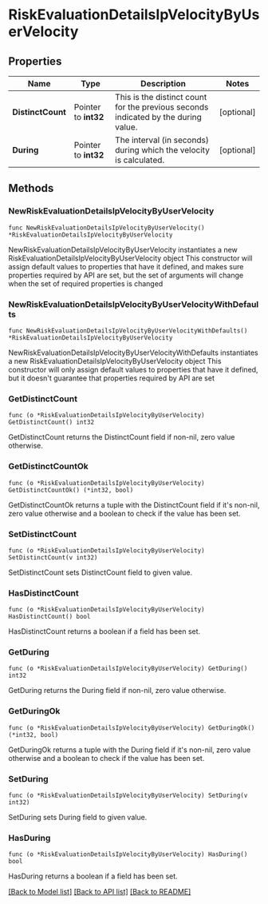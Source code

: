 # RiskEvaluationDetailsIpVelocityByUserVelocity

## Properties

Name | Type | Description | Notes
------------ | ------------- | ------------- | -------------
**DistinctCount** | Pointer to **int32** | This is the distinct count for the previous seconds indicated by the during value. | [optional] 
**During** | Pointer to **int32** | The interval (in seconds) during which the velocity is calculated. | [optional] 

## Methods

### NewRiskEvaluationDetailsIpVelocityByUserVelocity

`func NewRiskEvaluationDetailsIpVelocityByUserVelocity() *RiskEvaluationDetailsIpVelocityByUserVelocity`

NewRiskEvaluationDetailsIpVelocityByUserVelocity instantiates a new RiskEvaluationDetailsIpVelocityByUserVelocity object
This constructor will assign default values to properties that have it defined,
and makes sure properties required by API are set, but the set of arguments
will change when the set of required properties is changed

### NewRiskEvaluationDetailsIpVelocityByUserVelocityWithDefaults

`func NewRiskEvaluationDetailsIpVelocityByUserVelocityWithDefaults() *RiskEvaluationDetailsIpVelocityByUserVelocity`

NewRiskEvaluationDetailsIpVelocityByUserVelocityWithDefaults instantiates a new RiskEvaluationDetailsIpVelocityByUserVelocity object
This constructor will only assign default values to properties that have it defined,
but it doesn't guarantee that properties required by API are set

### GetDistinctCount

`func (o *RiskEvaluationDetailsIpVelocityByUserVelocity) GetDistinctCount() int32`

GetDistinctCount returns the DistinctCount field if non-nil, zero value otherwise.

### GetDistinctCountOk

`func (o *RiskEvaluationDetailsIpVelocityByUserVelocity) GetDistinctCountOk() (*int32, bool)`

GetDistinctCountOk returns a tuple with the DistinctCount field if it's non-nil, zero value otherwise
and a boolean to check if the value has been set.

### SetDistinctCount

`func (o *RiskEvaluationDetailsIpVelocityByUserVelocity) SetDistinctCount(v int32)`

SetDistinctCount sets DistinctCount field to given value.

### HasDistinctCount

`func (o *RiskEvaluationDetailsIpVelocityByUserVelocity) HasDistinctCount() bool`

HasDistinctCount returns a boolean if a field has been set.

### GetDuring

`func (o *RiskEvaluationDetailsIpVelocityByUserVelocity) GetDuring() int32`

GetDuring returns the During field if non-nil, zero value otherwise.

### GetDuringOk

`func (o *RiskEvaluationDetailsIpVelocityByUserVelocity) GetDuringOk() (*int32, bool)`

GetDuringOk returns a tuple with the During field if it's non-nil, zero value otherwise
and a boolean to check if the value has been set.

### SetDuring

`func (o *RiskEvaluationDetailsIpVelocityByUserVelocity) SetDuring(v int32)`

SetDuring sets During field to given value.

### HasDuring

`func (o *RiskEvaluationDetailsIpVelocityByUserVelocity) HasDuring() bool`

HasDuring returns a boolean if a field has been set.


[[Back to Model list]](../README.md#documentation-for-models) [[Back to API list]](../README.md#documentation-for-api-endpoints) [[Back to README]](../README.md)


